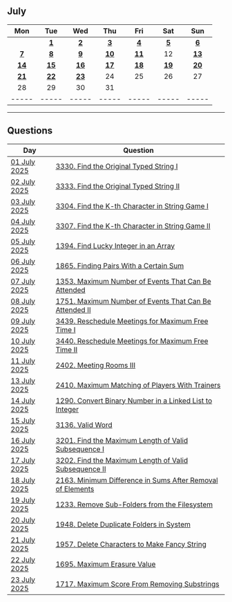 July
---
| Mon | Tue | Wed | Thu | Fri | Sat | Sun |
| :---: | :---: | :---: | :---: | :---: | :---: | :---: |
|     | [**1**](01) | [**2**](02) | [**3**](03) | [**4**](04) | [**5**](05) | [**6**](06) |
| [**7**](07) | [**8**](08) | [**9**](09) | [**10**](10) | [**11**](11) | 12  | [**13**](13) |
| [**14**](14) | [**15**](15) | [**16**](16) | [**17**](17) | [**18**](18) | [**19**](19) | [**20**](20) |
| [**21**](21) | [**22**](22) | [**23**](23) | 24  | 25  | 26  | 27  |
| 28  | 29  | 30  | 31  |     |     |     |
| ----- | ----- | ----- | ----- | ----- | ----- | ----- |

---

Questions
---
| Day | Question |
| --- | --- |
| [01 July 2025](01) | [3330. Find the Original Typed String I](https://leetcode.com/problems/find-the-original-typed-string-i) |
| [02 July 2025](02) | [3333. Find the Original Typed String II](https://leetcode.com/problems/find-the-original-typed-string-ii) |
| [03 July 2025](03) | [3304. Find the K-th Character in String Game I](https://leetcode.com/problems/find-the-k-th-character-in-string-game-i) |
| [04 July 2025](04) | [3307. Find the K-th Character in String Game II](https://leetcode.com/problems/find-the-k-th-character-in-string-game-ii) |
| [05 July 2025](05) | [1394. Find Lucky Integer in an Array](https://leetcode.com/problems/find-lucky-integer-in-an-array) |
| [06 July 2025](06) | [1865. Finding Pairs With a Certain Sum](https://leetcode.com/problems/finding-pairs-with-a-certain-sum) |
| [07 July 2025](07) | [1353. Maximum Number of Events That Can Be Attended](https://leetcode.com/problems/maximum-number-of-events-that-can-be-attended) |
| [08 July 2025](08) | [1751. Maximum Number of Events That Can Be Attended II](https://leetcode.com/problems/maximum-number-of-events-that-can-be-attended-ii) |
| [09 July 2025](09) | [3439. Reschedule Meetings for Maximum Free Time I](https://leetcode.com/problems/reschedule-meetings-for-maximum-free-time-i) |
| [10 July 2025](10) | [3440. Reschedule Meetings for Maximum Free Time II](https://leetcode.com/problems/reschedule-meetings-for-maximum-free-time-ii) |
| [11 July 2025](11) | [2402. Meeting Rooms III](https://leetcode.com/problems/meeting-rooms-iii) |
| [13 July 2025](13) | [2410. Maximum Matching of Players With Trainers](https://leetcode.com/problems/maximum-matching-of-players-with-trainers) |
| [14 July 2025](14) | [1290. Convert Binary Number in a Linked List to Integer](https://leetcode.com/problems/convert-binary-number-in-a-linked-list-to-integer) |
| [15 July 2025](15) | [3136. Valid Word](https://leetcode.com/problems/valid-word) |
| [16 July 2025](16) | [3201. Find the Maximum Length of Valid Subsequence I](https://leetcode.com/problems/find-the-maximum-length-of-valid-subsequence-i) |
| [17 July 2025](17) | [3202. Find the Maximum Length of Valid Subsequence II](https://leetcode.com/problems/find-the-maximum-length-of-valid-subsequence-ii) |
| [18 July 2025](18) | [2163. Minimum Difference in Sums After Removal of Elements](https://leetcode.com/problems/minimum-difference-in-sums-after-removal-of-elements) |
| [19 July 2025](19) | [1233. Remove Sub-Folders from the Filesystem](https://leetcode.com/problems/remove-sub-folders-from-the-filesystem) |
| [20 July 2025](20) | [1948. Delete Duplicate Folders in System](https://leetcode.com/problems/delete-duplicate-folders-in-system) |
| [21 July 2025](21) | [1957. Delete Characters to Make Fancy String](https://leetcode.com/problems/delete-characters-to-make-fancy-string) |
| [22 July 2025](22) | [1695. Maximum Erasure Value](https://leetcode.com/problems/maximum-erasure-value) |
| [23 July 2025](23) | [1717. Maximum Score From Removing Substrings](https://leetcode.com/problems/maximum-score-from-removing-substrings) |
